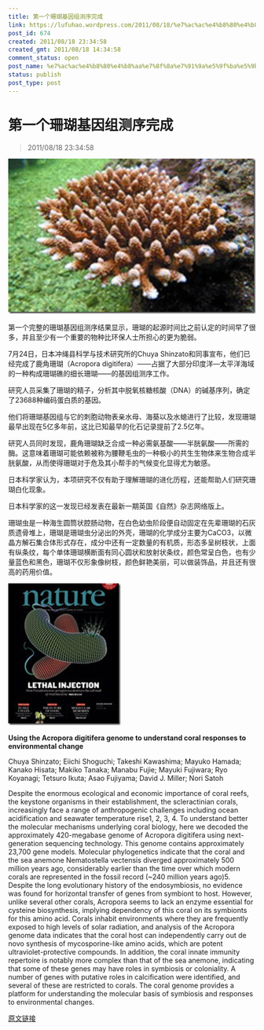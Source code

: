 ```yaml
---
title: 第一个珊瑚基因组测序完成
link: https://lufuhao.wordpress.com/2011/08/18/%e7%ac%ac%e4%b8%80%e4%b8%aa%e7%8f%8a%e7%91%9a%e5%9f%ba%e5%9b%a0%e7%bb%84%e6%b5%8b%e5%ba%8f%e5%ae%8c%e6%88%90/
post_id: 674
created: 2011/08/18 23:34:58
created_gmt: 2011/08/18 14:34:58
comment_status: open
post_name: %e7%ac%ac%e4%b8%80%e4%b8%aa%e7%8f%8a%e7%91%9a%e5%9f%ba%e5%9b%a0%e7%bb%84%e6%b5%8b%e5%ba%8f%e5%ae%8c%e6%88%90
status: publish
post_type: post
---
```


# 第一个珊瑚基因组测序完成

> 2011/08/18 23:34:58

 

![20110818-233458-0001](/assets/images/20110818-233458-0001.jpg)

第一个完整的珊瑚基因组测序结果显示，珊瑚的起源时间比之前认定的时间早了很多，并且至少有一个重要的物种比环保人士所担心的更为脆弱。 

7月24日，日本冲绳县科学与技术研究所的Chuya Shinzato和同事宣布，他们已经完成了鹿角珊瑚（Acropora digitifera）——占据了大部分印度洋—太平洋海域的一种构成珊瑚礁的细长珊瑚——的基因组测序工作。 

研究人员采集了珊瑚的精子，分析其中脱氧核糖核酸（DNA）的碱基序列，确定了23688种编码蛋白质的基因。 

他们将珊瑚基因组与它的刺胞动物表亲水母、海葵以及水螅进行了比较，发现珊瑚最早出现在5亿多年前，这比已知最早的化石记录提前了2.5亿年。 

研究人员同时发现，鹿角珊瑚缺乏合成一种必需氨基酸——半胱氨酸——所需的酶。这意味着珊瑚可能依赖被称为腰鞭毛虫的一种极小的共生生物体来生物合成半胱氨酸，从而使得珊瑚对于危及其小帮手的气候变化显得尤为敏感。 

日本科学家认为，本项研究不仅有助于理解珊瑚的进化历程，还能帮助人们研究珊瑚白化现象。 

日本科学家的这一发现已经发表在最新一期英国《自然》杂志网络版上。 

珊瑚虫是一种海生圆筒状腔肠动物，在白色幼虫阶段便自动固定在先辈珊瑚的石灰质遗骨堆上，珊瑚是珊瑚虫分泌出的外壳，珊瑚的化学成分主要为CaCO3，以微晶方解石集合体形式存在，成分中还有一定数量的有机质，形态多呈树枝状，上面有纵条纹，每个单体珊瑚横断面有同心圆状和放射状条纹，颜色常呈白色，也有少量蓝色和黑色，珊瑚不仅形象像树枝，颜色鲜艳美丽，可以做装饰品，并且还有很高的药用价值。 

![20110818-233458-0002](/assets/images/20110818-233458-0002.jpg)

**Using the Acropora digitifera genome to understand coral responses to environmental change**

Chuya Shinzato; Eiichi Shoguchi; Takeshi Kawashima; Mayuko Hamada; Kanako Hisata; Makiko Tanaka; Manabu Fujie; Mayuki Fujiwara; Ryo Koyanagi; Tetsuro Ikuta; Asao Fujiyama; David J. Miller; Nori Satoh

Despite the enormous ecological and economic importance of coral reefs, the keystone organisms in their establishment, the scleractinian corals, increasingly face a range of anthropogenic challenges including ocean acidification and seawater temperature rise1, 2, 3, 4. To understand better the molecular mechanisms underlying coral biology, here we decoded the approximately 420-megabase genome of Acropora digitifera using next-generation sequencing technology. This genome contains approximately 23,700 gene models. Molecular phylogenetics indicate that the coral and the sea anemone Nematostella vectensis diverged approximately 500 million years ago, considerably earlier than the time over which modern corals are represented in the fossil record (~240 million years ago)5. Despite the long evolutionary history of the endosymbiosis, no evidence was found for horizontal transfer of genes from symbiont to host. However, unlike several other corals, Acropora seems to lack an enzyme essential for cysteine biosynthesis, implying dependency of this coral on its symbionts for this amino acid. Corals inhabit environments where they are frequently exposed to high levels of solar radiation, and analysis of the Acropora genome data indicates that the coral host can independently carry out de novo synthesis of mycosporine-like amino acids, which are potent ultraviolet-protective compounds. In addition, the coral innate immunity repertoire is notably more complex than that of the sea anemone, indicating that some of these genes may have roles in symbiosis or coloniality. A number of genes with putative roles in calcification were identified, and several of these are restricted to corals. The coral genome provides a platform for understanding the molecular basis of symbiosis and responses to environmental changes. 

[原文链接](http://www.bioon.com/biology/postgenomics/497157.shtml)
